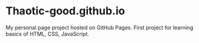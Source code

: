 # Thaotic-good.github.io
My personal page project hosted on GitHub Pages.
First project for learning basics of HTML, CSS, JavaScript.

